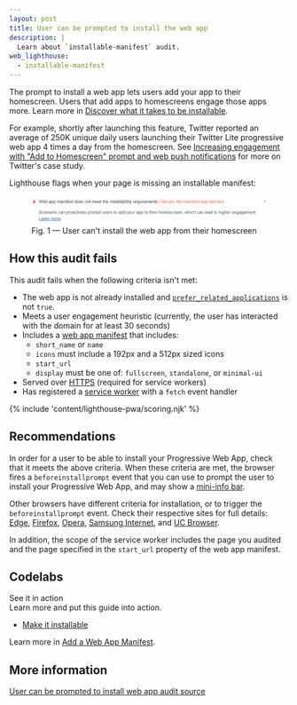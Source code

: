 ```yaml
---
layout: post
title: User can be prompted to install the web app
description: |
  Learn about `installable-manifest` audit.
web_lighthouse:
  - installable-manifest
---
```


The prompt to install a web app lets users add your app to their homescreen.
Users that add apps to homescreens engage those apps more.
Learn more in [Discover what it takes to be installable](/discover-installable/).

For example, shortly after launching this feature,
Twitter reported an average of 250K unique daily users
launching their Twitter Lite progressive web app 4 times a day from the homescreen.
See
[Increasing engagement with
"Add to Homescreen" prompt and web push notifications](https://developers.google.com/web/showcase/2017/twitter#increasing_engagement_with_add_to_homescreen_prompt_and_web_push_notifications) for more on
Twitter's case study.

Lighthouse flags when your page is missing an installable manifest:

<figure class="w-figure">
  <img class="w-screenshot w-screenshot--filled" src="installable-manifest.png" alt="Lighthouse audit showing user can't install the web app from their homescreen">
  <figcaption class="w-figcaption">
    Fig. 1 — User can't install the web app from their homescreen
  </figcaption>
</figure>

## How this audit fails

This audit fails when the following criteria isn't met:

- The web app is not already installed and
[`prefer_related_applications`](https://developers.google.com/web/fundamentals/app-install-banners/native)
is not `true`.
- Meets a user engagement heuristic
(currently, the user has interacted with the domain for at least 30 seconds)
- Includes a [web app manifest](/add-manifest/) that includes:
  - `short_name` or `name`
  - `icons` must include a 192px and a 512px sized icons
  - `start_url`
  - `display` must be one of: `fullscreen`, `standalone`, or `minimal-ui`
- Served over [HTTPS](/is-on-https) (required for service workers)
- Has registered a
[service worker](/service-workers-cache-storage) with a `fetch` event handler

{% include 'content/lighthouse-pwa/scoring.njk' %}

## Recommendations

In order for a user to be able to install your Progressive Web App,
check that it meets the above criteria.
When these criteria are met,
the browser fires a `beforeinstallprompt` event that you can use to prompt the user to install your Progressive Web App, and may show a [mini-info bar](https://developers.google.com/web/fundamentals/app-install-banners/#mini-info-bar).

Other browsers have different criteria for installation, or to trigger the `beforeinstallprompt` event. Check their respective sites for full details:
[Edge](https://docs.microsoft.com/en-us/microsoft-edge/progressive-web-apps#requirements),
[Firefox](https://developer.mozilla.org/en-US/docs/Web/Progressive_web_apps/Add_to_home_screen#How_do_you_make_an_app_A2HS-ready),
[Opera](https://dev.opera.com/articles/installable-web-apps/),
[Samsung Internet](https://hub.samsunginter.net/docs/ambient-badging/), and
[UC Browser](https://plus.ucweb.com/docs/pwa/docs-en/zvrh56).

In addition, the scope of the service worker includes the page you audited
and the page specified in the `start_url` property of the web app manifest.

<div class="w-codelabs-callout">
  <div class="w-codelabs-callout__header">
    <h2 class="w-codelabs-callout__lockup">Codelabs</h2>
    <div class="w-codelabs-callout__headline">See it in action</div>
    <div class="w-codelabs-callout__blurb">
      Learn more and put this guide into action.
    </div>
  </div>
  <ul class="w-unstyled-list w-codelabs-callout__list">
    <li class="w-codelabs-callout__listitem">
      <a class="w-codelabs-callout__link" href="/codelab-make-installable">
        Make it installable
      </a>
    </li>
  </ul>
</div>

Learn more in [Add a Web App Manifest](/add-manifest/).

## More information

[User can be prompted to install web app audit source](https://github.com/GoogleChrome/lighthouse/blob/master/lighthouse-core/audits/installable-manifest.js)